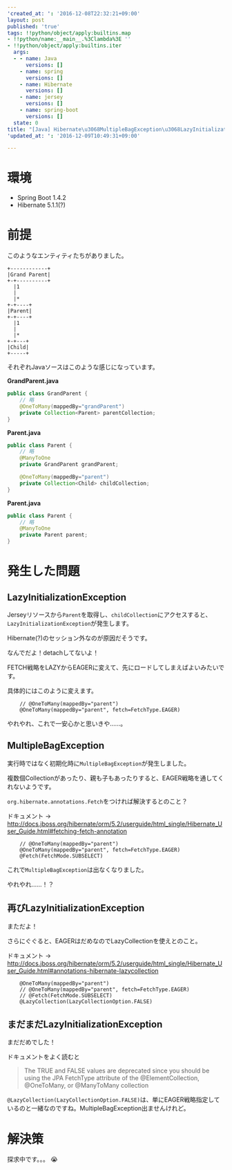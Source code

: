 ```yaml
---
'created_at: ': '2016-12-08T22:32:21+09:00'
layout: post
published: 'true'
tags: !!python/object/apply:builtins.map
- !!python/name:__main__.%3Clambda%3E ''
- !!python/object/apply:builtins.iter
  args:
  - - name: Java
      versions: []
    - name: spring
      versions: []
    - name: Hibernate
      versions: []
    - name: jersey
      versions: []
    - name: spring-boot
      versions: []
  state: 0
title: "[Java] Hibernate\u3068MultipleBagException\u3068LazyInitializationException"
'updated_at: ': '2016-12-09T10:49:31+09:00'

---
```

# 環境  
  
- Spring Boot 1.4.2  
- Hibernate 5.1.1(?)  
  
# 前提  
  
このようなエンティティたちがありました。  
  
```
+------------+
|Grand Parent|
+-+----------+
  |1
  |
  |*
+-+----+
|Parent|
+-+----+
  |1
  |
  |*
+-+---+
|Child|
+-----+
```  
  
それぞれJavaソースはこのような感じになっています。  
  
**GrandParent.java**  
```java:GrandParent.java
public class GrandParent {
    // 略
    @OneToMany(mappedBy="grandParent")
    private Collection<Parent> parentCollection;
}
```  
  
**Parent.java**  
```java:Parent.java
public class Parent {
    // 略
    @ManyToOne
    private GrandParent grandParent;

    @OneToMany(mappedBy="parent")
    private Collection<Child> childCollection;
}
```  
  
**Parent.java**  
```java:Parent.java
public class Parent {
    // 略
    @ManyToOne
    private Parent parent;
}
```  
  
# 発生した問題  
  
## LazyInitializationException  
  
Jerseyリソースから`Parent`を取得し、`childCollection`にアクセスすると、`LazyInitializationException`が発生します。  
  
Hibernate(?)のセッション外なのが原因だそうです。  
  
なんでだよ！detachしてないよ！  
  
FETCH戦略をLAZYからEAGERに変えて、先にロードしてしまえばよいみたいです。  
  
具体的にはこのように変えます。  
  
```
    // @OneToMany(mappedBy="parent")
    @OneToMany(mappedBy="parent", fetch=FetchType.EAGER)
```  
  
やれやれ、これで一安心かと思いきや……。  
  
## MultipleBagException  
  
実行時ではなく初期化時に`MultipleBagException`が発生しました。  
  
複数個Collectionがあったり、親も子もあったりすると、EAGER戦略を通してくれないようです。  
  
`org.hibernate.annotations.Fetch`をつければ解決するとのこと？  
  
ドキュメント → http://docs.jboss.org/hibernate/orm/5.2/userguide/html_single/Hibernate_User_Guide.html#fetching-fetch-annotation  
  
```
    // @OneToMany(mappedBy="parent")
    @OneToMany(mappedBy="parent", fetch=FetchType.EAGER)
    @Fetch(FetchMode.SUBSELECT)
```  
  
これで`MultipleBagException`は出なくなりました。  
  
やれやれ……！？  
  
## 再びLazyInitializationException  
  
まただよ！  
  
さらにぐぐると、EAGERはだめなのでLazyCollectionを使えとのこと。  
  
ドキュメント → http://docs.jboss.org/hibernate/orm/5.2/userguide/html_single/Hibernate_User_Guide.html#annotations-hibernate-lazycollection  
  
```
    @OneToMany(mappedBy="parent")
    // @OneToMany(mappedBy="parent", fetch=FetchType.EAGER)
    // @Fetch(FetchMode.SUBSELECT)
    @LazyCollection(LazyCollectionOption.FALSE)
```  
  
  
## まだまだLazyInitializationException  
  
まだだめでした！  
  
ドキュメントをよく読むと  
  
> The TRUE and FALSE values are deprecated since you should be using the JPA FetchType attribute of the @ElementCollection, @OneToMany, or @ManyToMany collection  
  
`@LazyCollection(LazyCollectionOption.FALSE)`は、単にEAGER戦略指定しているのと一緒なのですね。MultipleBagException出ませんけれど。  
  
  
# 解決策  
  
探求中です。。。  :sob:  
  
  
  
  
